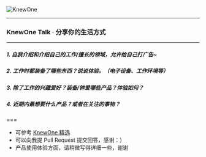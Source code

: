 ![KnewOne](http://knewone.com/about/images/logo.png)

---
 
### KnewOne Talk · 分享你的生活方式

---

##### 1. 自我介绍和介绍自己的工作/擅长的领域，允许给自己打广告~

##### 2. 工作时都装备了哪些东西？说说体验。（电子设备、工作环境等）

##### 3. 除了工作的兴趣爱好？装备/钟爱哪些产品？体验如何？

##### 4. 近期内最想要什么产品？或者在关注的事物？

===

- 可参考 [KnewOne 精选](http://knewone.com/explore/talks)
- 可以向我提 Pull Request 提交回答，感谢：）
- 产品使用体验方面，请稍微写得详细一些，谢谢
